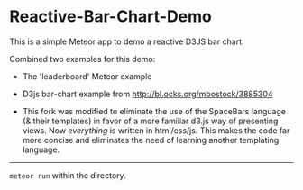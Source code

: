 Reactive-Bar-Chart-Demo
=======================

This is a simple Meteor app to demo a reactive D3JS bar chart.

Combined two examples for this demo:
 - The 'leaderboard' Meteor example
 - D3js bar-chart example from http://bl.ocks.org/mbostock/3885304

 - This fork was modified to eliminate the use of the SpaceBars language (& their templates) in favor of a more familiar d3.js way of presenting views. Now *everything* is written in html/css/js. This makes the code far more concise and eliminates the need of learning another templating language.
 --------
`meteor run` within the directory.
